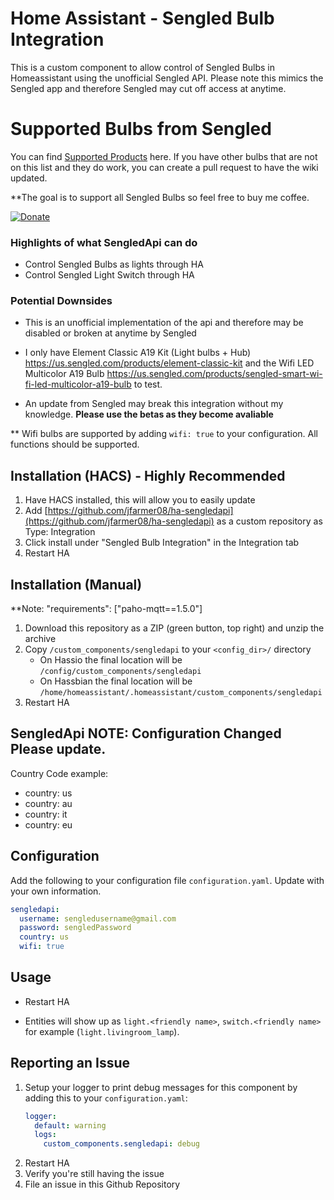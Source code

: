 # Home Assistant - Sengled Bulb Integration

This is a custom component to allow control of Sengled Bulbs in Homeassistant using the unofficial Sengled API. Please note this mimics the Sengled app and therefore Sengled may cut off access at anytime.

# Supported Bulbs from Sengled
You can find [Supported Products](https://github.com/jfarmer08/ha-sengledapi/wiki) here. If you have other bulbs that are not on this list and they do work, you can create a pull request to have the wiki updated.

**The goal is to support all Sengled Bulbs so feel free to buy me coffee.

[![Donate](https://img.shields.io/badge/Donate-PayPal-blue.svg?style=flat-square&maxAge=2592000)](https://www.paypal.com/paypalme/AllenFarmer)

### Highlights of what **SengledApi** can do

* Control Sengled Bulbs as lights through HA
* Control Sengled Light Switch through HA

### Potential Downsides

* This is an unofficial implementation of the api and therefore may be disabled or broken at anytime by Sengled
* I only have Element Classic A19 Kit (Light bulbs + Hub) https://us.sengled.com/products/element-classic-kit and the Wifi LED Multicolor A19 Bulb https://us.sengled.com/products/sengled-smart-wi-fi-led-multicolor-a19-bulb to test.

* An update from Sengled may break this integration without my knowledge. **Please use the betas as they become avaliable**

** Wifi bulbs are supported by adding ```wifi: true``` to your configuration. All functions should be supported.

## Installation (HACS) - Highly Recommended

1. Have HACS installed, this will allow you to easily update
2. Add [https://github.com/jfarmer08/ha-sengledapi](https://github.com/jfarmer08/ha-sengledapi) as a custom repository as Type: Integration
3. Click install under "Sengled Bulb Integration" in the Integration tab
4. Restart HA

## Installation (Manual)
**Note: "requirements": ["paho-mqtt==1.5.0"]
1. Download this repository as a ZIP (green button, top right) and unzip the archive
2. Copy `/custom_components/sengledapi` to your `<config_dir>/` directory
   * On Hassio the final location will be `/config/custom_components/sengledapi`
   * On Hassbian the final location will be `/home/homeassistant/.homeassistant/custom_components/sengledapi`
3. Restart HA

## **SengledApi** NOTE: Configuration Changed Please update.
Country Code example:
* country: us
* country: au
* country: it
* country: eu

## Configuration

Add the following to your configuration file `configuration.yaml`. Update with your own information.

```yaml
sengledapi:
  username: sengledusername@gmail.com
  password: sengledPassword
  country: us
  wifi: true
```

## Usage

* Restart HA

* Entities will show up as `light.<friendly name>`, `switch.<friendly name>` for example (`light.livingroom_lamp`).

## Reporting an Issue

1. Setup your logger to print debug messages for this component by adding this to your `configuration.yaml`:
    ```yaml
    logger:
      default: warning
      logs:
        custom_components.sengledapi: debug
    ```
2. Restart HA
3. Verify you're still having the issue
4. File an issue in this Github Repository
